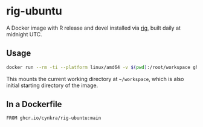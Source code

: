 # rig-ubuntu

A Docker image with R release and devel installed via [rig](https://github.com/r-lib/rig/), built daily at midnight UTC.

## Usage

```sh
docker run --rm -ti --platform linux/amd64 -v $(pwd):/root/workspace ghcr.io/cynkra/rig-ubuntu:main
```

This mounts the current working directory at `~/workspace`, which is also initial starting directory of the image.

## In a Dockerfile

```docker
FROM ghcr.io/cynkra/rig-ubuntu:main
```
